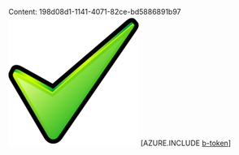 Content: 198d08d1-1141-4071-82ce-bd5886891b97![image](04feac65-04e0-46b5-b262-e6f5978e7cac.png)
[AZURE.INCLUDE [b-token](dd3baa79-997f-47bb-93d4-6244a9c7f088.md)]
